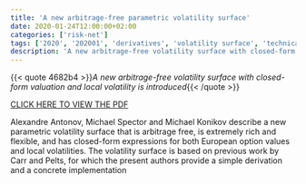 ```yaml
---
title: 'A new arbitrage-free parametric volatility surface'
date: 2020-01-24T12:00:00+02:00
categories: ['risk-net']
tags: ['2020', '202001', 'derivatives', 'volatility surface', 'technical paper']
description: 'A new arbitrage-free volatility surface with closed-form valuation and local volatility is introduced'
---
```


{{< quote 4682b4 >}}_A new arbitrage-free volatility surface with closed-form valuation and local volatility is introduced_{{< /quote >}}

[CLICK HERE TO VIEW THE PDF](https://d.docs.live.net/media/download/1047246)

Alexandre Antonov, Michael Spector and Michael Konikov describe a new parametric volatility surface that is arbitrage free, is extremely rich and flexible, and has closed-form expressions for both European option values and local volatilities. The volatility surface is based on previous work by Carr and Pelts, for which the present authors provide a simple derivation and a concrete implementation

